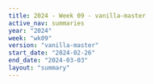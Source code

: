 ```yaml
---
title: 2024 - Week 09 - vanilla-master
active_nav: summaries
year: "2024"
week: "wk09"
version: "vanilla-master"
start_date: "2024-02-26"
end_date: "2024-03-03"
layout: "summary"
---
```

